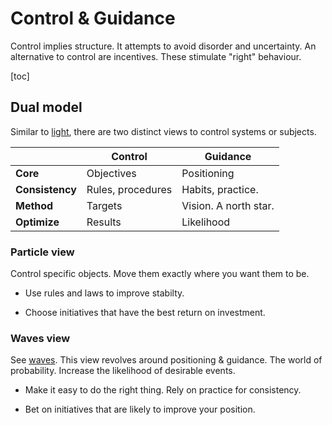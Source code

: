 # Control & Guidance

Control implies structure. It attempts to avoid disorder and uncertainty. An alternative to control are incentives. These stimulate "right" behaviour.

[toc]

## Dual model

Similar to [light](https://en.wikipedia.org/wiki/Wave%E2%80%93particle_duality), there are two distinct views to control systems or subjects.



|                 | Control           | Guidance              |
| --------------- | ----------------- | --------------------- |
| **Core**        | Objectives        | Positioning           |
| **Consistency** | Rules, procedures | Habits, practice.     |
| **Method**      | Targets           | Vision. A north star. |
| **Optimize**    | Results           | Likelihood            |



### Particle view

Control specific objects. Move them exactly where you want them to be.

- Use rules and laws to improve stabilty.

- Choose initiatives that have the best return on investment.



### Waves view

See [waves](../math/waves.md). This view revolves around positioning & guidance. The world of probability. Increase the likelihood of desirable events.

- Make it easy to do the right thing. Rely on practice for consistency.

- Bet on initiatives that are likely to improve your position.